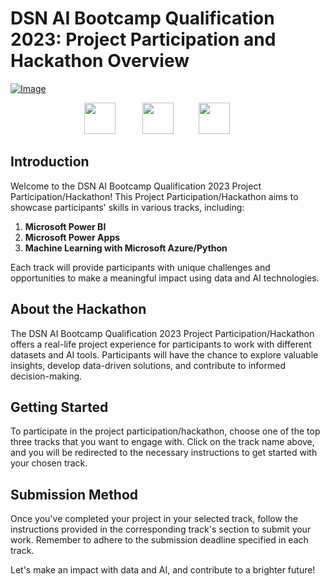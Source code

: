 # DSN AI Bootcamp Qualification 2023: Project Participation and Hackathon Overview


[![Image](https://github.com/DataScienceNigeria/DSN-AI-Bootcamp-2023-Qualification-Project-Participation-and-Hackathon/blob/main/images/Bimage1.png?raw=true)]()

<!-- Images arranged horizontally -->
<p align='center'>
<a href="https://github.com/DataScienceNigeria/DSN-AI-Bootcamp-2023-Qualification-Project-Participation-and-Hackathon/blob/main/?raw=true"><img src="https://github.com/DataScienceNigeria/DSN-AI-Bootcamp-2023-Qualification-Project-Participation-and-Hackathon/blob/main/images/thumbnail_Power%20BI.png?raw=true" height="50" style="max-width: 100%;"></a>  &nbsp;&nbsp;&nbsp;&nbsp;&nbsp;&nbsp;&nbsp;&nbsp;&nbsp;
  <a href="link_to_image2"><img src="https://github.com/DataScienceNigeria/DSN-AI-Bootcamp-2023-Qualification-Project-Participation-and-Hackathon/blob/main/images/185755203-17945fd1-6b64-46f2-8377-1011dcb1a444.png?raw=true" height="50" style="max-width: 100%;"></a>&nbsp;&nbsp;&nbsp;&nbsp;&nbsp;&nbsp;&nbsp;&nbsp;&nbsp;
  <a href="link_to_image3"><img src="https://github.com/DataScienceNigeria/DSN-AI-Bootcamp-2023-Qualification-Project-Participation-and-Hackathon/blob/main/images/185755203-17945fd1-6b64-46f2-8377-1011dcb1a444.png?raw=true" height="50" style="max-width: 100%;"></a>&nbsp;&nbsp;&nbsp;&nbsp;&nbsp;&nbsp;&nbsp;&nbsp;&nbsp;
</p>

## Introduction

Welcome to the DSN AI Bootcamp Qualification 2023 Project Participation/Hackathon! This Project Participation/Hackathon aims to showcase participants' skills in various tracks, including:

1. **Microsoft Power BI**
2. **Microsoft Power Apps**
3. **Machine Learning with Microsoft Azure/Python**

Each track will provide participants with unique challenges and opportunities to make a meaningful impact using data and AI technologies.

## About the Hackathon

The DSN AI Bootcamp Qualification 2023 Project Participation/Hackathon offers a real-life project experience for participants to work with different datasets and AI tools. Participants will have the chance to explore valuable insights, develop data-driven solutions, and contribute to informed decision-making.

## Getting Started

To participate in the project participation/hackathon, choose one of the top three tracks that you want to engage with. Click on the track name above, and you will be redirected to the necessary instructions to get started with your chosen track.

## Submission Method

Once you've completed your project in your selected track, follow the instructions provided in the corresponding track's section to submit your work. Remember to adhere to the submission deadline specified in each track.

Let's make an impact with data and AI, and contribute to a brighter future!



